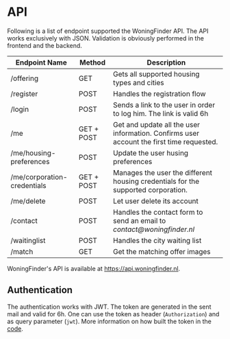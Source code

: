 # API

Following is a list of endpoint supported the WoningFinder API. The API works exclusively with JSON. Validation is obviously performed in the frontend and the backend.

| Endpoint Name               | Method     | Description                                                                              |
| --------------------------- | ---------- | ---------------------------------------------------------------------------------------- |
| /offering                   | GET        | Gets all supported housing types and cities                                              |
| /register                   | POST       | Handles the registration flow                                                            |
| /login                      | POST       | Sends a link to the user in order to log him. The link is valid 6h                       |
| /me                         | GET + POST | Get and update all the user information. Confirms user account the first time requested. |
| /me/housing-preferences     | POST       | Update the user husing preferences                                                       |
| /me/corporation-credentials | GET + POST | Manages the user the different housing credentials for the supported corporation.        |
| /me/delete                  | POST       | Let user delete its account                                                              |
| /contact                    | POST       | Handles the contact form to send an email to _contact@woningfinder.nl_                   |
| /waitinglist                | POST       | Handles the city waiting list                                                            |
| /match                      | GET        | Get the matching offer images                                                            |

WoningFinder's API is available at <https://api.woningfinder.nl>.

## Authentication

The authentication works with JWT. The token are generated in the sent mail and valid for 6h.
One can use the token as header (`Authorization`) and as query parameter (`jwt`).
More information on how built the token in the [code](../internal/auth/jwt.go).
